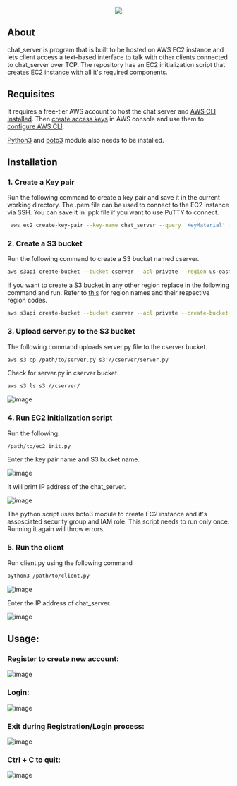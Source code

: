 <p align="center"><img src="https://github.com/hrs00/chat_server/assets/135930294/59321727-3830-4764-8120-ca7e440c4cfd"></p>

## About

chat_server is program that is built to be hosted on AWS EC2 instance and lets client access a text-based interface to talk with other clients connected to chat_server over TCP. The repository has an EC2 initialization script that creates EC2 instance with all it's required components.

## Requisites

It requires a free-tier AWS account to host the chat server and <a href="https://docs.aws.amazon.com/cli/latest/userguide/getting-started-install.html"> AWS CLI installed</a>. Then <a href="https://docs.aws.amazon.com/powershell/latest/userguide/pstools-appendix-sign-up.html">create access keys</a> in AWS console and use them to <a href="https://aws.amazon.com/getting-started/guides/setup-environment/module-three/">configure AWS CLI</a>.

<a href="https://www.python.org/downloads/">Python3</a> and <a href="https://pypi.org/project/boto3/">boto3</a> module also needs to be installed.


## Installation

### 1. Create a Key pair

Run the following command to create a key pair and save it in the current working directory. The .pem file can be used to connect to the EC2 instance via SSH.
You can save it in .ppk file if you want to use PuTTY to connect.

```bash
 aws ec2 create-key-pair --key-name chat_server --query 'KeyMaterial' --output text > chat_server.pem
```

### 2. Create a S3 bucket

Run the following command to create a S3 bucket named cserver.

```bash
aws s3api create-bucket --bucket cserver --acl private --region us-east-1
```


If you want to create a S3 bucket in any other region replace <region-code> in the following command and run. Refer to <a href="https://docs.aws.amazon.com/general/latest/gr/rande.html#region-names-codes">this</a> for region names and their respective region codes. 

```bash
aws s3api create-bucket --bucket cserver --acl private --create-bucket-configuration LocationConstraint="<region-code>" --region <region-code>
```

### 3. Upload server.py to the S3 bucket

The following command uploads server.py file to the cserver bucket.
 
```bash
aws s3 cp /path/to/server.py s3://cserver/server.py
```
Check for server.py in cserver bucket.

```bash
aws s3 ls s3://cserver/
```
![image](https://github.com/hrs00/chat_server/assets/135930294/693794b6-58d9-4aa7-aa97-454f67279684)

### 4. Run EC2 initialization script

Run the following:

```bash
/path/to/ec2_init.py
```
Enter the key pair name and S3 bucket name.

![image](https://github.com/hrs00/chat_server/assets/135930294/0fb1fdc5-3482-4e1f-a247-1a2d5995fb60)
  
It will print IP address of the chat_server.

![image](https://github.com/hrs00/chat_server/assets/135930294/a7ebe18c-f348-40cb-b5bf-6a3f155ba69e)
 
The python script uses boto3 module to create EC2 instance and it's assosciated security group and IAM role.
This script needs to run only once. Running it again will throw errors. 
  
### 5. Run the client

Run client.py using the following command

```bash
python3 /path/to/client.py
```
 
![image](https://github.com/hrs00/chat_server/assets/135930294/e31153cd-9888-4ae2-abcf-fdb9c2f98119)

Enter the IP address of chat_server.

  
![image](https://github.com/hrs00/chat_server/assets/135930294/4492454b-819f-451f-bd64-4a345904eca1)

## Usage:
  
### Register to create new account:

![image](https://github.com/hrs00/chat_server/assets/135930294/5f5d17d4-5976-4514-97d5-da8371b1be60)

  
### Login:
  
![image](https://github.com/hrs00/chat_server/assets/135930294/9cbd7b7f-1ba5-4a0f-9966-c39ded2780f5)


### Exit during Registration/Login process:
  
![image](https://github.com/hrs00/chat_server/assets/135930294/3322b3e0-8241-478d-85ee-32a4422dbf01)


### Ctrl + C to quit:
 
![image](https://github.com/hrs00/chat_server/assets/135930294/296fc662-c830-4b97-9808-d0fadc774046)


  













